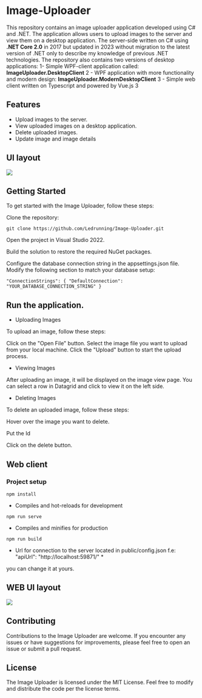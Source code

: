 # Image-Uploader 

This repository contains an image uploader application developed using C# and .NET.
The application allows users to upload images to the server and view them on a desktop application. 
The server-side written on C# using **.NET Core 2.0** in 
2017 but updated in 2023 without migration to the latest version of .NET only to describe my knowledge of previous .NET technologies.
The repository also contains two versions of desktop applications:
1- Simple WPF-client application called: **ImageUploader.DesktopClient**
2 - WPF application with more functionality and modern design: **ImageUploader.ModernDesktopClient**
3 - Simple web client written on Typescript and powered by Vue.js 3

## Features

- Upload images to the server.
- View uploaded images on a desktop application.
- Delete uploaded images.
- Update image and image details 

## UI layout

 ![](imageUploaderModernClient.gif)

## Getting Started
To get started with the Image Uploader, follow these steps:

Clone the repository:

`git clone https://github.com/Ledrunning/Image-Uploader.git`

Open the project in Visual Studio 2022.

Build the solution to restore the required NuGet packages.

Configure the database connection string in the appsettings.json file. Modify the following section to match your database setup:

`"ConnectionStrings": {
  "DefaultConnection": "YOUR_DATABASE_CONNECTION_STRING"
}`

## Run the application.

- Uploading Images

To upload an image, follow these steps:

Click on the "Open File" button.
Select the image file you want to upload from your local machine.
Click the "Upload" button to start the upload process.

- Viewing Images

After uploading an image, it will be displayed on the image view page. You can select a row in Datagrid and click to view it on the left side.

- Deleting Images

To delete an uploaded image, follow these steps:

Hover over the image you want to delete.

Put the Id

Click on the delete button.

## Web client

### Project setup
```
npm install
```

- Compiles and hot-reloads for development
```
npm run serve
```

- Compiles and minifies for production
```
npm run build
```

* Url for connection to the server located in public/config.json f.e: "apiUrl": "http://localhost:59871/" *

you can change it at yours.

## WEB UI layout

 ![](imageUploaderWebClient.gif)

## Contributing

Contributions to the Image Uploader are welcome. If you encounter any issues or have suggestions for improvements, please feel free to open an issue or submit a pull request.

## License

The Image Uploader is licensed under the MIT License. Feel free to modify and distribute the code per the license terms.

